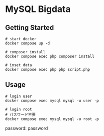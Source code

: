 # MySQL Bigdata

## Getting Started

```shell
# start docker
docker compose up -d

# composer install
docker compose exec php composer install 

# inset data
docker compose exec php php script.php
```
## Usage

```shell
# login user
docker compose exec mysql mysql -u user -p

# login root
# パスワード不要
docker compose exec mysql mysql -u root -p
```
password: password